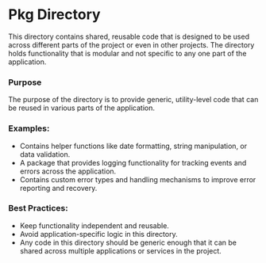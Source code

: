 # Pkg Directory

This directory contains shared, reusable code that is designed to be used across different parts of the project or even in other projects. The  directory holds functionality that is modular and not specific to any one part of the application.

### **Purpose**
The purpose of the  directory is to provide generic, utility-level code that can be reused in various parts of the application.

### **Examples:**
-  Contains helper functions like date formatting, string manipulation, or data validation.
-  A package that provides logging functionality for tracking events and errors across the application.
-  Contains custom error types and handling mechanisms to improve error reporting and recovery.

### **Best Practices:**
- Keep functionality independent and reusable.
- Avoid application-specific logic in this directory.
- Any code in this directory should be generic enough that it can be shared across multiple applications or services in the project.

